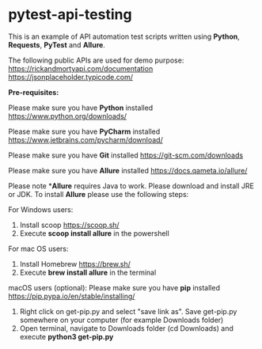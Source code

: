 # pytest-api-testing

This is an example of API automation test scripts written using **Python**, **Requests**, **PyTest** and **Allure**. 

The following public APIs are used for demo purpose:
https://rickandmortyapi.com/documentation
https://jsonplaceholder.typicode.com/


**Pre-requisites:**

Please make sure you have **Python** installed https://www.python.org/downloads/

Please make sure you have **PyCharm** installed https://www.jetbrains.com/pycharm/download/

Please make sure you have **Git** installed https://git-scm.com/downloads

Please make sure you have **Allure** installed https://docs.qameta.io/allure/

Please note ***Allure** requires Java to work. Please download and install JRE or JDK.
To install **Allure** please use the following steps:

For Windows users:
1. Install scoop https://scoop.sh/
2. Execute **scoop install allure** in the powershell

For mac OS users:
1. Install Homebrew https://brew.sh/
2. Execute **brew install allure** in the terminal

macOS users (optional): 
Please make sure you have **pip** installed https://pip.pypa.io/en/stable/installing/
1. Right click on get-pip.py and select "save link as". Save get-pip.py somewhere on your computer (for example Downloads folder)
2. Open terminal, navigate to Downloads folder (cd Downloads) and execute **python3 get-pip.py**

